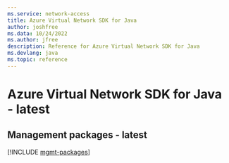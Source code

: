 ```yaml
---
ms.service: network-access
title: Azure Virtual Network SDK for Java
author: joshfree
ms.data: 10/24/2022
ms.author: jfree
description: Reference for Azure Virtual Network SDK for Java
ms.devlang: java
ms.topic: reference
---
```

# Azure Virtual Network SDK for Java - latest

## Management packages - latest
[!INCLUDE [mgmt-packages](virtual-network-mgmt-index.md)]